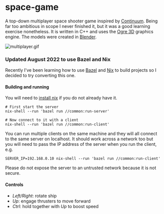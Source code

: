 # space-game

A top-down multiplayer space shooter game inspired by
[Continuum](https://www.subspace-continuum.com/). Being far too ambitious in
scope I never finished it, but it was a good learning exercise nonetheless. It
is written in C++ and uses the [Ogre 3D](https://www.ogre3d.org/) graphics
engine. The models were created in [Blender](https://www.blender.org/).

![multiplayer.gif](assets/multiplayer.gif)

### Updated August 2022 to use Bazel and Nix

Recently I've been learning how to use [Bazel](https://github.com/bazelbuild/bazel)
and [Nix](https://github.com/tweag/rules_nixpkgs) to build projects so I decided to
try converting this one.

#### Building and running

You will need to [install nix](https://nixos.org/download.html) if you do not already have it.

```
# First start the server
nix-shell --run 'bazel run //common:run-server'

# Now connect to it with a client
nix-shell --run 'bazel run //common:run-client'
```

You can run multiple clients on the same machine and they will all connect to
the same server on localhost. It should work across a network too but you will
need to pass the IP address of the server when you run the client, e.g.

```
SERVER_IP=192.168.0.10 nix-shell --run 'bazel run //common:run-client'
```

Please do not expose the server to an untrusted network because it is not secure.

#### Controls

* *Left/Right*: rotate ship
* *Up*: engage thrusters to move forward
* *Ctrl*: hold together with *Up* to boost speed
